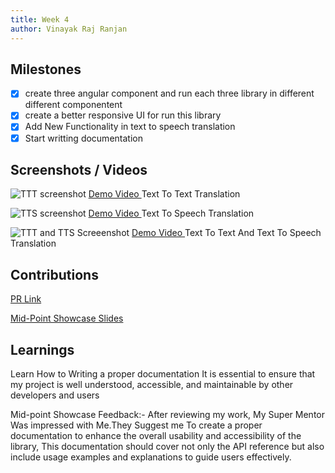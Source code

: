 ```yaml
---
title: Week 4
author: Vinayak Raj Ranjan
---
```


## Milestones
- [x] create three angular component and run each three library in different different componentent
- [x] create a better responsive UI for run this library 
- [x] Add New Functionality in text to speech translation 
- [x] Start writting documentation

## Screenshots / Videos 
![TTT screenshot](https://i.postimg.cc/QCLT5FZ0/Week-4-Screenshot-1.png)
[Demo Video ](https://drive.google.com/file/d/1XVpr7iymdlRyevaOrJTaNgiEbCAiewhI/preview)
 Text To Text Translation

![TTS screenshot](https://i.postimg.cc/ZRvNCr2W/Week-4-Screenshot-2.png)
[Demo Video ](https://drive.google.com/file/d/1RhyqRG8n_AYVjSZXbhi6_KL8MKy0b_yq/preview)
Text To Speech Translation

![TTT and TTS Screeenshot](https://i.postimg.cc/PqxYkGMz/Week-4-Screenshot-3.png)
[Demo Video ](https://drive.google.com/file/d/1GOm0peEHOBR8om9cpgXGf_OCtpb2nL3t/preview)
Text To Text And Text To Speech Translation


## Contributions
 [PR Link](https://github.com/sunbird-cb/sb_translate/pull/2)

[Mid-Point Showcase Slides](https://prezi.com/view/SvUl2Ru69Nmye6YIZH4Z/)

## Learnings
Learn How to Writing a proper documentation It is essential to ensure that my project is well understood, accessible, and maintainable by other developers and users


Mid-point Showcase Feedback:-
After reviewing my work, My Super Mentor Was  impressed with Me.They Suggest me To create a proper documentation to enhance the overall usability and accessibility of the library, This documentation should cover not only the API reference but also include usage examples and explanations to guide users effectively.